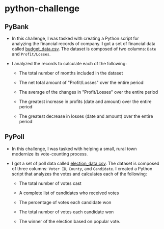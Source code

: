 # python-challenge

## PyBank

* In this challenge, I was tasked with creating a Python script for analyzing the financial records of company. I got a set of financial data called [budget_data.csv](PyBank/Resources/budget_data.csv). The dataset is composed of two columns: `Date` and `Profit/Losses`. 

* I analyzed the records to calculate each of the following:

  * The total number of months included in the dataset

  * The net total amount of "Profit/Losses" over the entire period

  * The average of the changes in "Profit/Losses" over the entire period

  * The greatest increase in profits (date and amount) over the entire period

  * The greatest decrease in losses (date and amount) over the entire period


## PyPoll

* In this challenge, I was tasked with helping a small, rural town modernize its vote-counting process. 

* I got a set of poll data called [election_data.csv](PyPoll/Resources/election_data.csv). The dataset is composed of three columns: `Voter ID`, `County`, and `Candidate`. I created a Python script that analyzes the votes and calculates each of the following:

  * The total number of votes cast

  * A complete list of candidates who received votes

  * The percentage of votes each candidate won

  * The total number of votes each candidate won

  * The winner of the election based on popular vote.
